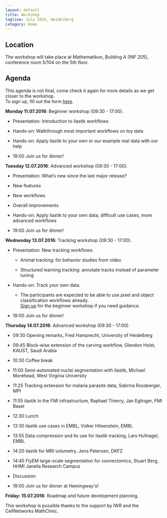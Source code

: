 ```yaml
---
layout: default
title: Workshop
tagline: July 2016, Heidelberg
category: Home
---
```


## Location
The workshop will take place at Mathematikon, Building A (INF 205), conference room 5/104 on the 5th floor. 

## Agenda

This agenda is not final, come check it again for more details as we get closer to the workshop.  
To sign up, fill out the form [here](http://goo.gl/forms/8IvSYd85Pq7bLROD3).

**Monday 11.07.2016**: Beginner workshop (09:30 - 17:00).  

* Presentation: Introduction to ilastik workflows

* Hands-on: Walkthrough most important workflows on toy data

* Hands-on: Apply ilastik to your own or our example real data with our help 

* 19:00 Join us for dinner!

**Tuesday 12.07.2016**: Advanced workshop (09:30 - 17:00).   

* Presentation: What’s new since the last major release? 

* New features

* New workflows

* Overall improvements

* Hands-on: Apply ilastik to your own data, difficult use cases, more advanced workflows

* 19:00 Join us for dinner! 

**Wednesday 13.07.2016**: Tracking workshop (09:30 - 17:00).

* Presentation: New tracking workflows.

   * Animal tracking: for behavior studies from video

   * Structured learning tracking: annotate tracks instead of parameter tuning

* Hands-on: Track your own data. 

   * The participants are expected to be able to use pixel and object classification workflows already.  
[Sign up](http://goo.gl/forms/8IvSYd85Pq7bLROD3) for the beginner workshop if you need guidance.

* 19:00 Join us for dinner!

**Thursday 14.07.2016**: Advanced workshop (09:30 - 17:00)  

* 09:30 Opening remarks, Fred Hamprecht, University of Heidelberg

* 09:45 Block-wise extension of the carving workflow, Glendon Holst, KAUST, Saudi Arabia

* 10:30 Coffee break

* 11:00 Semi-automated nuclei segmentation with ilastik, Michael Morehead, West Virginia University

* 11:25 Tracking extension for malaria parasite data, Sabrina Rossberger, MPI

* 11:55 ilastik in the FMI infrastructure, Raphael Thierry, Jan Eglinger, FMI Basel

* 12:30 Lunch

* 13:30 ilastik use cases in EMBL, Volker Hilsenstein, EMBL

* 13:55 Data compression and its use for ilastik tracking, Lars Hufnagel, EMBL 

* 14:20 ilastik for MRI volumetry, Jens Petersen, DKFZ 

* 14:45 FlyEM large-scale segmentation for connectomics, Stuart Berg, HHMI Janelia Research Campus 

* Discussion

* 19:00 Join us for dinner at Hemingway's!

**Friday: 15.07.2016**: Roadmap and future development planning.



This workshop is possible thanks to the support by IWR and the CellNetworks MathClinic. 

